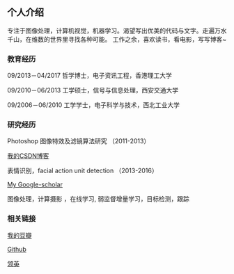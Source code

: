 ## 个人介绍

专注于图像处理，计算机视觉，机器学习。渴望写出优美的代码与文字。走遍万水千山，在维数的世界里寻找各种可能。
工作之余，喜欢读书，看电影，写写博客~

### 教育经历

09/2013－04/2017 哲学博士，电子资讯工程，香港理工大学

09/2010－06/2013 工学硕士，信号与信息处理，西安交通大学

09/2006－06/2010 工学学士，电子科学与技术，西北工业大学

### 研究经历

Photoshop 图像特效及滤镜算法研究 （2011-2013）

[我的CSDN博客](http://blog.csdn.net/matrix_space)

表情识别，facial action unit detection （2013-2016）

[My Google-scholar](https://scholar.google.com.hk/citations?user=rxgVQYkAAAAJ&hl=en)

图像处理，计算摄影 ，在线学习, 弱监督增量学习，目标检测，跟踪

### 相关链接

[我的豆瓣](https://www.douban.com/people/shiyi_forever/)

[Github](https://github.com/chenjunkai2018)

[领英](https://www.linkedin.com/feed/)


